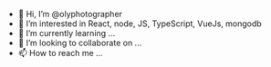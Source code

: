 - 👋 Hi, I’m @olyphotographer
- 👀 I’m interested in React, node, JS, TypeScript, VueJs, mongodb
- 🌱 I’m currently learning ...
- 💞️ I’m looking to collaborate on ...
- 📫 How to reach me ...

<!---
olyphotographer/olyphotographer is a ✨ special ✨ repository because its `README.md` (this file) appears on your GitHub profile.
You can click the Preview link to take a look at your changes.
--->
